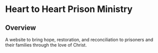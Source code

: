 # Heart to Heart Prison Ministry
## Overview
A website to bring hope, restoration, and reconciliation to prisoners and their families through the love of Christ.
